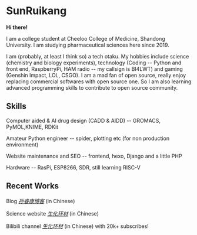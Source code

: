 # SunRuikang

**Hi there!**

I am a college student at Cheeloo College of Medicine, Shandong University. I am studying pharmaceutical sciences here since 2019.

I am (probably, at least I think so) a tech otaku. My hobbies include science (chemistry and biology experiments), technology (Coding -- Python and front end, RaspberryPi, HAM radio -- my callsign is BI4LWT) and gaming (Genshin Impact, LOL, CSGO). I am a mad fan of open source, really enjoy replacing commercial softwares with open source one. So I am also learning advanced programming skills to contribute to open source community.

## Skills

Computer aided & AI drug design (CADD & AIDD) -- GROMACS, PyMOL,KNIME, RDKit

Amateur Python engineer -- spider, plotting etc (for non production environment)

Website maintenance and SEO -- frontend, hexo, Django and a little PHP

Hardware -- RasPi, ESP8266, SDR, still learning RISC-V

## Recent Works

Blog *[孙睿康博客](https://www.sunruikang.com)* (in Chinese)

Science website *[生化环材](https://shhc.tech)* (in Chinese)

Bilibili channel *[生化环材](https://space.bilibili.com/32934057)* (in Chinese) with 20k+ subscribes!

<!--
**RuikangSun/RuikangSun** is a ✨ _special_ ✨ repository because its `README.md` (this file) appears on your GitHub profile.

Here are some ideas to get you started:

- 🔭 I’m currently working on ...
- 🌱 I’m currently learning ...
- 👯 I’m looking to collaborate on ...
- 🤔 I’m looking for help with ...
- 💬 Ask me about ...
- 📫 How to reach me: ...
- 😄 Pronouns: ...
- ⚡ Fun fact: ...
-->
